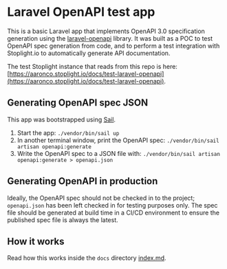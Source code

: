 # Laravel OpenAPI test app

This is a basic Laravel app that implements OpenAPI 3.0 specification generation using the
[laravel-openapi][laravel-openapi] library. It was built as a POC to test OpenAPI spec generation from
code, and to perform a test integration with Stoplight.io to automatically generate API documentation.

The test Stoplight instance that reads from this repo is here:
[https://aaronco.stoplight.io/docs/test-laravel-openapi](https://aaronco.stoplight.io/docs/test-laravel-openapi).

## Generating OpenAPI spec JSON

This app was bootstrapped using [Sail](https://laravel.com/docs/9.x/sail).

1. Start the app: `./vendor/bin/sail up`
2. In another terminal window, print the OpenAPI spec: `./vendor/bin/sail artisan openapi:generate`
3. Write the OpenAPI spec to a JSON file with: `./vendor/bin/sail artisan openapi:generate > openapi.json`

## Generating OpenAPI in production

Ideally, the OpenAPI spec should not be checked in to the project; `openapi.json` has been left checked in
for testing purposes only. The spec file should be generated at build time in a CI/CD environment to ensure
the published spec file is always the latest.

## How it works

Read how this works inside the `docs` directory [index.md](./docs/index.md).

[laravel-openapi]: https://vyuldashev.github.io/laravel-openapi/
